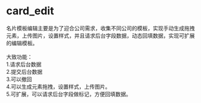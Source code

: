 # card_edit
名片模板编辑主要是为了迎合公司需求，收集不同公司的模板，实现手动生成拖拽元素，上传图片，设置样式，并且请求后台字段数据，动态回填数据，实现可扩展的编辑模板。<br />
<br />
大致功能： <br />
1.请求后台数据<br />
2.提交后台数据<br />
3.可以撤回<br />
4.可以生成元素拖拽，设置样式，上传图片。<br />
5.可扩展，可以请求后台字段做标记，方便回填数据。<br />
